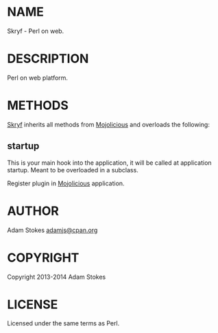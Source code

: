 # NAME

Skryf - Perl on web.

# DESCRIPTION

Perl on web platform.

# METHODS

[Skryf](https://metacpan.org/pod/Skryf) inherits all methods from
[Mojolicious](https://metacpan.org/pod/Mojolicious) and overloads the following:

## startup

This is your main hook into the application, it will be called at
application startup. Meant to be overloaded in a subclass.

Register plugin in [Mojolicious](https://metacpan.org/pod/Mojolicious) application.

# AUTHOR

Adam Stokes <adamjs@cpan.org>

# COPYRIGHT

Copyright 2013-2014 Adam Stokes

# LICENSE

Licensed under the same terms as Perl.
